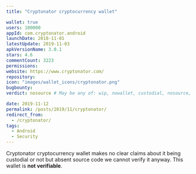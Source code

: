 ```yaml
---
title: "Cryptonator cryptocurrency wallet"

wallet: true
users: 100000
appId: com.cryptonator.android
launchDate: 2018-11-01
latestUpdate: 2019-11-03
apkVersionName: 3.0.1
stars: 4.6
commentCount: 3223
permissions:
website: https://www.cryptonator.com/
repository:
icon: "images/wallet_icons/cryptonator.png"
bugbounty:
verdict: nosource # May be any of: wip, nowallet, custodial, nosource, nonverifiable, verifiable, bounty, cert1, cert2, cert3

date: 2019-11-12
permalink: /posts/2019/11/cryptonator/
redirect_from:
  - /cryptonator/
tags:
  - Android
  - Security
---
```



Cryptonator cryptocurrency wallet
makes no clear claims about it being custodial or not but absent source code
we cannot verify it anyway. This wallet is **not verifiable**.
